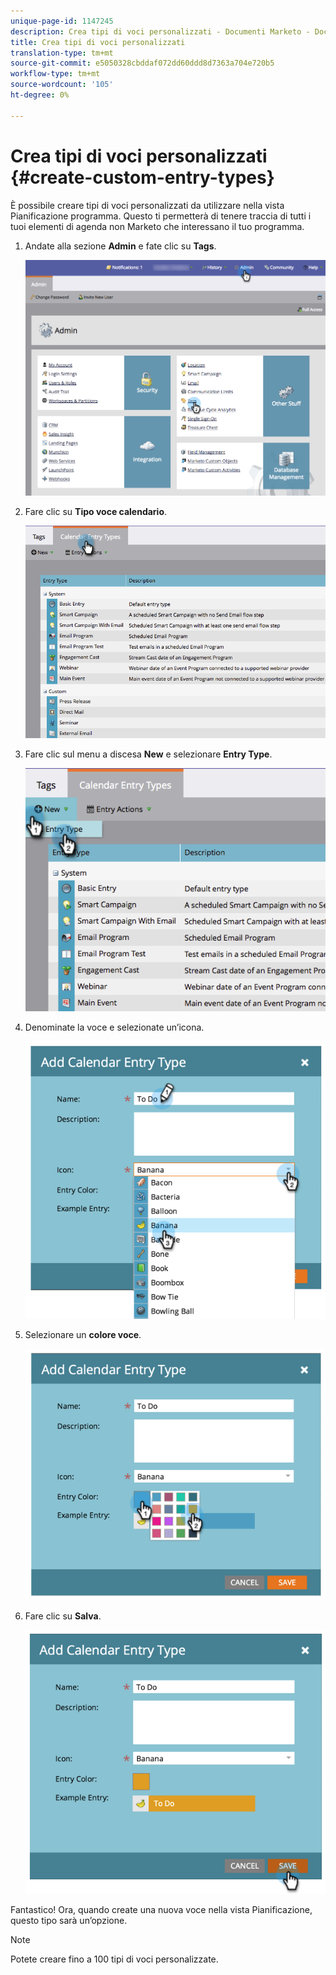 ```yaml
---
unique-page-id: 1147245
description: Crea tipi di voci personalizzati - Documenti Marketo - Documentazione prodotto
title: Crea tipi di voci personalizzati
translation-type: tm+mt
source-git-commit: e5050328cbddaf072dd60ddd8d7363a704e720b5
workflow-type: tm+mt
source-wordcount: '105'
ht-degree: 0%

---
```



# Crea tipi di voci personalizzati {#create-custom-entry-types}

È possibile creare tipi di voci personalizzati da utilizzare nella vista Pianificazione programma. Questo ti permetterà di tenere traccia di tutti i tuoi elementi di agenda non Marketo che interessano il tuo programma.

1. Andate alla sezione **Admin** e fate clic su **Tags**.

   ![](assets/admintags.png)

1. Fare clic su **Tipo voce calendario**.

   ![](assets/image2014-9-15-15-3a41-3a33.png)

1. Fare clic sul menu a discesa **New** e selezionare **Entry Type**.

   ![](assets/image2014-9-15-15-3a41-3a58.png)

1. Denominate la voce e selezionate un’icona.

   ![](assets/image2014-9-15-16-3a11-3a24.png)

1. Selezionare un **colore voce**.

   ![](assets/image2014-9-15-16-3a3-3a55.png)

1. Fare clic su **Salva**.

   ![](assets/image2014-9-15-16-3a4-3a14.png)

Fantastico! Ora, quando create una nuova voce nella vista Pianificazione, questo tipo sarà un’opzione.

>[!NOTE]
>
>Potete creare fino a 100 tipi di voci personalizzate.
